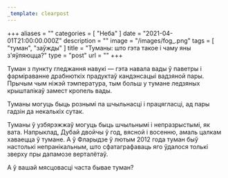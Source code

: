 ```yaml
---
_template: clearpost
---
```



+++
aliases = ""
categories = [ "Неба" ]
date = "2021-04-01T21:00:00.000Z"
description = ""
image = "/images/fog_.png"
tags = [ "туман", "заўжды" ]
title = "Туманы: што гэта такое і чаму яны з'яўляюцца?"
type = "post"
url = ""
+++


Туман з пункту гледжання навукі — гэта навала вады ў паветры і фарміраванне драбнюткіх прадуктаў кандэнсацыі вадзяной пары. Прычым чым ніжэй тэмпература, тым больш у тумане ледзяных крышталікаў замест кропель вады.  
  
Туманы могуць быць рознымі па шчыльнасці і працягласці, ад пары гадзін да некалькіх сутак.  
  
Туманы ў узбярэжжаў могуць быць шчыльнымі і непразрыстымі, як вата. Напрыклад, Дубай двойчы ў год, вясной і восенню, амаль цалкам хаваецца ў тумане. А ў Фларыдзе ў лютым 2012 года туман быў настолькі непранікальным, што сфатаграфаваць яго ўдалося толькі зверху пры дапамозе верталётаў.  
  
А ў вашай мясцовасці часта бывае туман?
